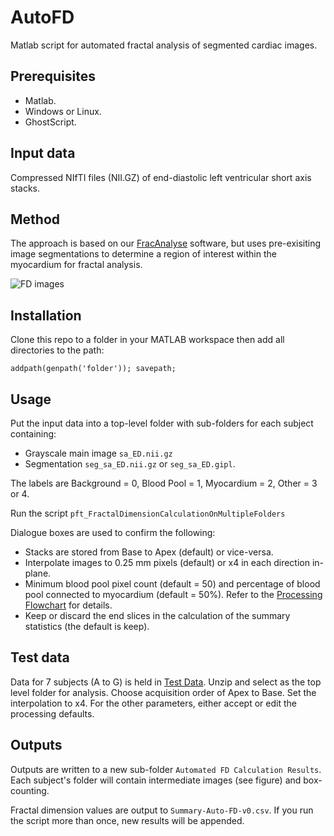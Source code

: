# AutoFD
Matlab script for automated fractal analysis of segmented cardiac images.

## Prerequisites
- Matlab.
- Windows or Linux.
- GhostScript.

## Input data

Compressed NIfTI files (NII.GZ) of end-diastolic left ventricular short axis stacks.

## Method

The approach is based on our [FracAnalyse](https://github.com/UK-Digital-Heart-Project/fracAnalyse) software, 
but uses pre-exisiting image segmentations to determine a region of interest within the myocardium for fractal analysis.  

![FD images](https://github.com/UK-Digital-Heart-Project/AutoFD/blob/master/FDworkflow.png)

## Installation
Clone this repo to a folder in your MATLAB workspace then add all directories to the path:

```addpath(genpath('folder')); savepath;```

## Usage
Put the input data into a top-level folder with sub-folders for each subject containing:
  * Grayscale main image  ```sa_ED.nii.gz```
  * Segmentation ```seg_sa_ED.nii.gz``` or ```seg_sa_ED.gipl```.

The labels are Background  = 0, Blood Pool  = 1, Myocardium  = 2, Other = 3 or 4.

Run the script ```pft_FractalDimensionCalculationOnMultipleFolders```

Dialogue boxes are used to confirm the following: 

  * Stacks are stored from Base to Apex (default) or vice-versa.
  * Interpolate images to 0.25 mm pixels (default) or x4 in each direction in-plane.
  * Minimum blood pool pixel count (default = 50) and percentage of blood pool connected to myocardium (default = 50%). Refer to the [Processing Flowchart](https://github.com/UK-Digital-Heart-Project/AutoFD/blob/master/Processing%20Flowchart.pdf) for details.
  * Keep or discard the end slices in the calculation of the summary statistics (the default is keep).

## Test data
Data for 7 subjects (A to G) is held in [Test Data](https://github.com/UK-Digital-Heart-Project/AutoFD/tree/master/Test%20data). Unzip  and select as the top level folder for analysis. Choose acquisition order of Apex to Base.
Set the interpolation to x4. For the other parameters, either accept or edit the processing defaults.

## Outputs
Outputs are written to a new sub-folder ```Automated FD Calculation Results```.  Each subject's folder will contain intermediate images (see figure) and box-counting.

Fractal dimension values are output to ```Summary-Auto-FD-v0.csv```. If you run the script more than once, new results will be appended.
